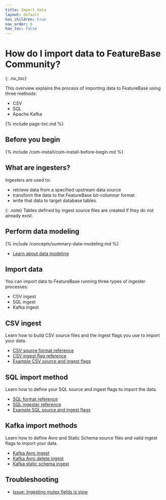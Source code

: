 ```yaml
---
title: Import data
layout: default
has_children: true
nav_order: 6
has_toc: false
---
```


# How do I import data to FeatureBase Community?
{: .no_toc}

This overview explains the process of importing data to FeatureBase using three methods:
* CSV
* SQL
* Apache Kafka

{% include page-toc.md %}

## Before you begin

{% include /com-install/com-install-before-begin.md %}

## What are ingesters?

Ingesters are used to:
* retrieve data from a specified upstream data source
* transform the data to the FeatureBase bit-columnar format
* write that data to target database tables.

{: .note}
Tables defined by ingest source files are created if they do not already exist.

## Perform data modeling

{% include /concepts/summary-data-modeling.md %}

* [Learn about data modeling](/docs/concepts/overview-data-modeling/)

## Import data

You can import data to FeatureBase running three types of ingester processes:

* CSV ingest
* SQL ingest
* Kafka ingest

## CSV ingest

Learn how to build CSV source files and the ingest flags you use to import your data.

* [CSV source format reference](/docs/community/com-ingest/com-ingest-source-csv)
* [CSV ingest flag reference](/docs/community/com-ingest/com-ingest-flags-csv)
* [Example CSV source and ingest flags](/docs/community/com-ingest/com-ingest-example-csv)

## SQL import method

Learn how to define your SQL source and ingest flags to import the data.

* [SQL format reference](/docs/community/com-ingest/com-ingest-source-sql)
* [SQL ingester reference](/docs/community/com-ingest/com-ingest-flags-sql)
* [Example SQL source and ingest flags](/docs/community/com-ingest/com-ingest-example-sql)

## Kafka import methods

Learn how to define Avro and Static Schema source files and valid ingest flags to import your data.

* [Kafka Avro ingest](/docs/community/com-ingest/com-ingest-source-kafka-avro)
* [Kafka Avro delete ingest](/docs/community/com-ingest/com-ingest-source-kafka-avro-delete)
* [Kafka static schema ingest](/docs/community/com-ingest/com-ingest-source-kafka-static)

## Troubleshooting

* [Issue: Ingesting mutex fields is slow](/docs/community/com-troubleshooting/com-issue-ingest-mutex-fields)

